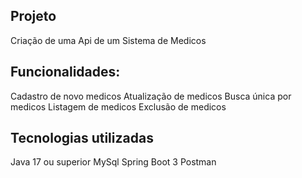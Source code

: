 ## Projeto
Criação de uma Api de um Sistema de Medicos


## Funcionalidades:
 Cadastro de novo medicos
 Atualização de medicos
 Busca única por medicos
 Listagem de medicos 
 Exclusão de medicos


## Tecnologias utilizadas
Java 17  ou superior
MySql 
Spring Boot 3
Postman